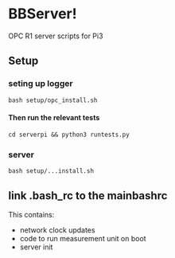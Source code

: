 # BBServer!
OPC R1 server scripts for Pi3


## Setup
### seting up logger
`bash setup/opc_install.sh`

#### Then run the relevant tests
`cd serverpi && python3 runtests.py`

### server
`bash setup/...install.sh`


## link .bash_rc to the mainbashrc 

This contains:
- network clock updates
- code to run measurement unit on boot
- server init


